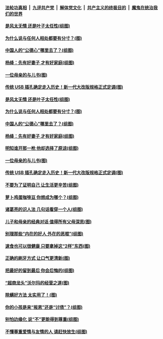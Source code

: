 ####  [法轮功真相](../../../../basic/blob/master/README.md?t=09060152) &nbsp;|&nbsp; [九评共产党](../../../../9ping.md/blob/master/README.md?t=09060152) &nbsp;|&nbsp; [解体党文化](../../../../jtdwh.md/blob/master/README.md?t=09060152)  &nbsp;|&nbsp; [共产主义的终极目的](../../../../gczydzjmd.md/blob/master/README.md?t=09060152) &nbsp;|&nbsp; [魔鬼在统治我们的世界](../../../../mgztzwmdsj.md/blob/master/README.md?t=09060152) 

#### [是风太无情 还是叶子太任性(组图)](../pages/p8/906143.md?t=09060152) 

#### [为什么说与任何人相处都要有分寸？(图)](../pages/p8/906052.md?t=09060152) 

#### [中国人的“公德心”哪里去了？(组图)](../pages/p8/906244.md?t=09060152) 

#### [杨绛：先有好妻子 才有好家庭(组图)](../pages/p8/905468.md?t=09060152) 

#### [一位母亲的与儿书(图)](../pages/p8/905222.md?t=09060152) 

#### [传统 USB 插孔确定走入历史！新一代大改版规格正式定调(图)](../pages/p8/906163.md?t=09060152) 

#### [是风太无情 还是叶子太任性(组图)](../pages/p8/906143.md?t=09060152) 

#### [为什么说与任何人相处都要有分寸？(图)](../pages/p8/906052.md?t=09060152) 

#### [中国人的“公德心”哪里去了？(组图)](../pages/p8/906244.md?t=09060152) 

#### [杨绛：先有好妻子 才有好家庭(组图)](../pages/p8/905468.md?t=09060152) 

#### [明知谁开那一枪 他却选择了原谅(组图)](../pages/p8/906029.md?t=09060152) 

#### [一位母亲的与儿书(图)](../pages/p8/905222.md?t=09060152) 

#### [传统 USB 插孔确定走入历史！新一代大改版规格正式定调(图)](../pages/p8/906163.md?t=09060152) 

#### [不要为了证明自己 让生活更辛苦(组图)](../pages/p8/906055.md?t=09060152) 

#### [萝卜鸡蛋咖啡豆 你想成为哪个？(组图)](../pages/p8/905878.md?t=09060152) 

#### [诸葛亮的识人法 几句话看穿一个人(组图)](../pages/p8/906117.md?t=09060152) 

#### [儿子和母亲的经典对话 值得所有父母深思(图)](../pages/p8/906077.md?t=09060152) 

#### [别理那些“内在的好人 外在的恶棍”(组图)](../pages/p8/906036.md?t=09060152) 

#### [速食也可以很健康 只要拿掉这“2样”东西(图)](../pages/p8/906033.md?t=09060152) 

#### [正确的刷牙方式 让口气更清新(图)](../pages/p8/905419.md?t=09060152) 

#### [把最好的留到最后 你会后悔的(组图)](../pages/p8/905413.md?t=09060152) 

#### [“超商龙头”沃尔玛的经营之道(图)](../pages/p8/905459.md?t=09060152) 

#### [除螨好方法 太实用了！(图)](../pages/p8/905793.md?t=09060152) 

#### [你的小孩是来“报恩”还是“讨债”？(组图)](../pages/p8/905242.md?t=09060152) 

#### [别怕边缘化 说“不”更能得到尊重(组图)](../pages/p8/905729.md?t=09060152) 

#### [不懂尊重爱情与友情的人 请赶快放生(组图)](../pages/p8/905758.md?t=09060152) 

